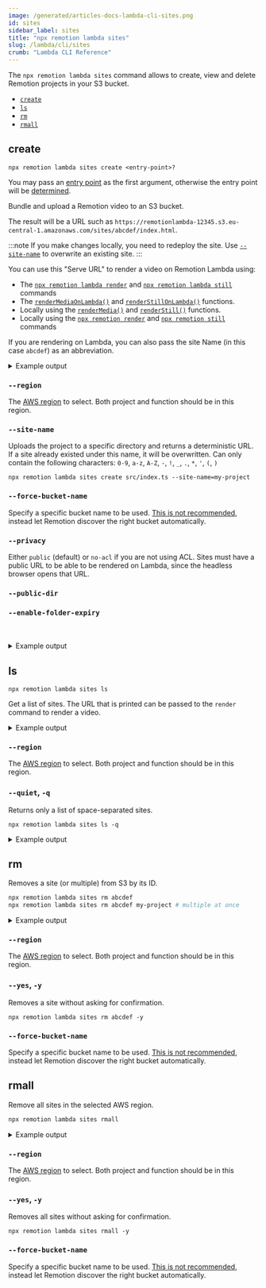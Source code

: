 ```yaml
---
image: /generated/articles-docs-lambda-cli-sites.png
id: sites
sidebar_label: sites
title: "npx remotion lambda sites"
slug: /lambda/cli/sites
crumb: "Lambda CLI Reference"
---
```


The `npx remotion lambda sites` command allows to create, view and delete Remotion projects in your S3 bucket.

- [`create`](#create)
- [`ls`](#ls)
- [`rm`](#rm)
- [`rmall`](#rmall)

## create

```
npx remotion lambda sites create <entry-point>?
```

You may pass an [entry point](/docs/terminology/entry-point) as the first argument, otherwise the entry point will be [determined](/docs/terminology/entry-point#which-entry-point-is-being-used).

Bundle and upload a Remotion video to an S3 bucket.

The result will be a URL such as `https://remotionlambda-12345.s3.eu-central-1.amazonaws.com/sites/abcdef/index.html`.

:::note
If you make changes locally, you need to redeploy the site. Use [`--site-name`](#--site-name) to overwrite an existing site.
:::

You can use this "Serve URL" to render a video on Remotion Lambda using:

- The [`npx remotion lambda render`](/docs/lambda/cli/render) and [`npx remotion lambda still`](/docs/lambda/cli/still) commands
- The [`renderMediaOnLambda()`](/docs/lambda/rendermediaonlambda) and [`renderStillOnLambda()`](/docs/lambda/renderstillonlambda) functions.
- Locally using the [`renderMedia()`](/docs/renderer/render-media) and [`renderStill()`](/docs/renderer/render-still) functions.
- Locally using the [`npx remotion render`](/docs/cli) and [`npx remotion still`](/docs/cli) commands

If you are rendering on Lambda, you can also pass the site Name (in this case `abcdef`) as an abbreviation.

<details>
<summary>
Example output
</summary>
<pre>
(1/3) [====================] Bundled video 3975ms<br/>
(2/3) [====================] Created bucket 457ms<br/>
(3/3) [====================] Uploaded to S3 25118ms<br/>
<br/>
Deployed to S3!<br/>
Serve URL: https://remotionlambda-12345.s3.eu-central-1.amazonaws.com/sites/abcdef/index.html<br/>
Site Name: abcdef<br/>
</pre>
</details>

### `--region`

The [AWS region](/docs/lambda/region-selection) to select. Both project and function should be in this region.

### `--site-name`

Uploads the project to a specific directory and returns a deterministic URL. If a site already existed under this name, it will be overwritten. Can only contain the following characters: `0-9`, `a-z`, `A-Z`, `-`, `!`, `_`, `.`, `*`, `'`, `(`, `)`

```
npx remotion lambda sites create src/index.ts --site-name=my-project
```

### `--force-bucket-name`<AvailableFrom v="3.3.42" />

Specify a specific bucket name to be used. [This is not recommended](/docs/lambda/multiple-buckets), instead let Remotion discover the right bucket automatically.

### `--privacy`<AvailableFrom v="3.3.97" />

Either `public` (default) or `no-acl` if you are not using ACL. Sites must have a public URL to be able to be rendered on Lambda, since the headless browser opens that URL.

### `--public-dir`<AvailableFrom v="4.0.140" />

<Options id="public-dir" />

### `--enable-folder-expiry`<AvailableFrom v="4.0.32" />

<Options id="enable-folder-expiry"/>
<br/>
<br/>

<details>
<summary>
Example output
</summary>
<pre>
(1/3) [====================] Bundled video 3975ms<br/>
(2/3) [====================] Created bucket 457ms<br/>
(3/3) [====================] Uploaded to S3 25118ms<br/>
<br/>
Deployed to S3!<br/>
https://remotionlambda-12345.s3.eu-central-1.amazonaws.com/sites/my-project/index.html<br/>

</pre>
</details>

## ls

```
npx remotion lambda sites ls
```

Get a list of sites. The URL that is printed can be passed to the `render` command to render a video.

<details>
<summary>
Example output
</summary>
<pre>
Site Name             Bucket                        Size      Last updated<br/>
pr6fwglz05          remotionlambda-abcdefg        14.7 MB   2021-12-02<br/>     
https://remotionlambda-abcdefg.s3.eu-central-1.amazonaws.com/sites/pr6fwglz05/index.html<br/><br/>   
testbed             remotionlambda-abcdefg        14.7 MB   2021-12-02  <br/>
https://remotionlambda-abcdefg.s3.eu-central-1.amazonaws.com/sites/testbed/index.html<br/>
</pre>
</details>

### `--region`

The [AWS region](/docs/lambda/region-selection) to select. Both project and function should be in this region.

### `--quiet`, `-q`

Returns only a list of space-separated sites.

```
npx remotion lambda sites ls -q
```

<details>
<summary>
Example output
</summary>
<pre>
pr6fwglz05 testbed<br/>
</pre>
</details>

## rm

Removes a site (or multiple) from S3 by its ID.

```bash
npx remotion lambda sites rm abcdef
npx remotion lambda sites rm abcdef my-project # multiple at once
```

<details>
<summary>
Example output
</summary>
<pre>Site abcdef in bucket remotionlambda-gc1w0xbfzl (14.7 MB): Delete? (Y/n): Y
<br/>Deleted sites/abcdef/052787b08233d85edebfc4ce4610944e.mp4
<br/>Deleted sites/abcdef/258.bundle.js
<br/>Deleted sites/abcdef/15.bundle.js
<br/>Deleted sites/abcdef/249.bundle.js.map
<br/>Deleted sites/abcdef/263.bundle.js
<br/>Deleted sites/abcdef/143.bundle.js
<br/>Deleted sites/abcdef/258.bundle.js.map
<br/>Deleted sites/abcdef/15.bundle.js.map
<br/>Deleted sites/abcdef/185.bundle.js.map
<br/>Deleted sites/abcdef/249.bundle.js
<br/>Deleted sites/abcdef/143.bundle.js.map
<br/>Deleted sites/abcdef/185.bundle.js
<br/>Deleted sites/abcdef/1f2d09019ff34eed846a5151b8561d5b.mp4
<br/>Deleted sites/abcdef/263.bundle.js.map
<br/>Deleted sites/abcdef/268.bundle.js
<br/>Deleted sites/abcdef/378.bundle.js.map
<br/>Deleted sites/abcdef/268.bundle.js.map
<br/>Deleted sites/abcdef/378.bundle.js
<br/>Deleted sites/abcdef/2b91c5234e41d3c36d4bf6df37876958.webm
<br/>Deleted sites/abcdef/450.bundle.js
<br/>Deleted sites/abcdef/46.bundle.js.map
<br/>Deleted sites/abcdef/46.bundle.js
<br/>Deleted sites/abcdef/450.bundle.js.map
<br/>Deleted sites/abcdef/534.bundle.js.map
<br/>Deleted sites/abcdef/569.bundle.js
<br/>Deleted sites/abcdef/3577958454aa99ad707b596f65151746.webm
<br/>Deleted sites/abcdef/534.bundle.js
<br/>Deleted sites/abcdef/575.bundle.js.map
<br/>Deleted sites/abcdef/575.bundle.js
<br/>Deleted sites/abcdef/569.bundle.js.map
<br/>Deleted sites/abcdef/801.bundle.js
<br/>Deleted sites/abcdef/7badbf53d3130d91b90c46181a2ecdc4.webm
<br/>Deleted sites/abcdef/801.bundle.js.map
<br/>Deleted sites/abcdef/873.bundle.js
<br/>Deleted sites/abcdef/98.bundle.js.map
<br/>Deleted sites/abcdef/bff822b868a2b87b31877f3606c9cc13.mp3
<br/>Deleted sites/abcdef/873.bundle.js.map
<br/>Deleted sites/abcdef/98.bundle.js
<br/>Deleted sites/abcdef/a2f36e3a48b4989e0da1fea9959fb35f.mp3
<br/>Deleted sites/abcdef/bundle.js
<br/>Deleted sites/abcdef/bundle.js.map
<br/>Deleted sites/abcdef/a7d87d9934059032eebb9c1536378a2a.webm
<br/>Deleted sites/abcdef/index.html
<br/>Deleted site abcdef and freed up 14.7 MB.
<br/>
</pre>
</details>

### `--region`

The [AWS region](/docs/lambda/region-selection) to select. Both project and function should be in this region.

### `--yes`, `-y`

Removes a site without asking for confirmation.

```
npx remotion lambda sites rm abcdef -y
```

### `--force-bucket-name`<AvailableFrom v="3.3.42" />

Specify a specific bucket name to be used. [This is not recommended](/docs/lambda/multiple-buckets), instead let Remotion discover the right bucket automatically.

## rmall

Remove all sites in the selected AWS region.

```bash
npx remotion lambda sites rmall
```

<details>
<summary>
Example output
</summary>
<pre>Site abcdef in bucket remotionlambda-gc1w0xbfzl (14.7 MB): Delete? (Y/n): Y
<br/>Deleted sites/abcdef/052787b08233d85edebfc4ce4610944e.mp4
<br/>Deleted sites/abcdef/258.bundle.js
<br/>Deleted sites/abcdef/15.bundle.js
<br/>Deleted sites/abcdef/249.bundle.js.map
<br/>Deleted sites/abcdef/263.bundle.js
<br/>Deleted sites/abcdef/143.bundle.js
<br/>Deleted sites/abcdef/258.bundle.js.map
<br/>Deleted sites/abcdef/15.bundle.js.map
<br/>Deleted sites/abcdef/185.bundle.js.map
<br/>Deleted sites/abcdef/249.bundle.js
<br/>Deleted sites/abcdef/143.bundle.js.map
<br/>Deleted sites/abcdef/185.bundle.js
<br/>Deleted sites/abcdef/1f2d09019ff34eed846a5151b8561d5b.mp4
<br/>Deleted sites/abcdef/263.bundle.js.map
<br/>Deleted sites/abcdef/268.bundle.js
<br/>Deleted sites/abcdef/378.bundle.js.map
<br/>Deleted sites/abcdef/268.bundle.js.map
<br/>Deleted sites/abcdef/378.bundle.js
<br/>Deleted sites/abcdef/2b91c5234e41d3c36d4bf6df37876958.webm
<br/>Deleted sites/abcdef/450.bundle.js
<br/>Deleted sites/abcdef/46.bundle.js.map
<br/>Deleted sites/abcdef/46.bundle.js
<br/>Deleted sites/abcdef/450.bundle.js.map
<br/>Deleted sites/abcdef/534.bundle.js.map
<br/>Deleted sites/abcdef/569.bundle.js
<br/>Deleted sites/abcdef/3577958454aa99ad707b596f65151746.webm
<br/>Deleted sites/abcdef/534.bundle.js
<br/>Deleted sites/abcdef/575.bundle.js.map
<br/>Deleted sites/abcdef/575.bundle.js
<br/>Deleted sites/abcdef/569.bundle.js.map
<br/>Deleted sites/abcdef/801.bundle.js
<br/>Deleted sites/abcdef/7badbf53d3130d91b90c46181a2ecdc4.webm
<br/>Deleted sites/abcdef/801.bundle.js.map
<br/>Deleted sites/abcdef/873.bundle.js
<br/>Deleted sites/abcdef/98.bundle.js.map
<br/>Deleted sites/abcdef/bff822b868a2b87b31877f3606c9cc13.mp3
<br/>Deleted sites/abcdef/873.bundle.js.map
<br/>Deleted sites/abcdef/98.bundle.js
<br/>Deleted sites/abcdef/a2f36e3a48b4989e0da1fea9959fb35f.mp3
<br/>Deleted sites/abcdef/bundle.js
<br/>Deleted sites/abcdef/bundle.js.map
<br/>Deleted sites/abcdef/a7d87d9934059032eebb9c1536378a2a.webm
<br/>Deleted sites/abcdef/index.html
<br/>Deleted site abcdef and freed up 14.7 MB.
<br/>
</pre>
</details>

### `--region`

The [AWS region](/docs/lambda/region-selection) to select. Both project and function should be in this region.

### `--yes`, `-y`

Removes all sites without asking for confirmation.

```
npx remotion lambda sites rmall -y
```

### `--force-bucket-name`<AvailableFrom v="3.3.42" />

Specify a specific bucket name to be used. [This is not recommended](/docs/lambda/multiple-buckets), instead let Remotion discover the right bucket automatically.
